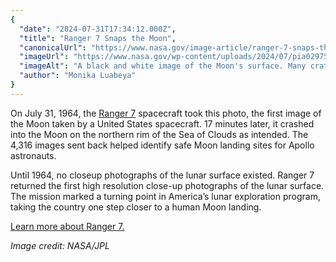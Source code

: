 ```yaml
---
{
  "date": "2024-07-31T17:34:12.000Z",
  "title": "Ranger 7 Snaps the Moon",
  "canonicalUrl": "https://www.nasa.gov/image-article/ranger-7-snaps-the-moon/",
  "imageUrl": "https://www.nasa.gov/wp-content/uploads/2024/07/pia02975orig.jpg",
  "imageAlt": "A black and white image of the Moon's surface. Many craters of different sizes can be seen. There is a grid of marks overlaid on the photo.",
  "author": "Monika Luabeya"
}
---
```


On July 31, 1964, the [Ranger 7](https://science.nasa.gov/mission/ranger-7) spacecraft took this photo, the first image of the Moon taken by a United States spacecraft. 17 minutes later, it crashed into the Moon on the northern rim of the Sea of Clouds as intended. The 4,316 images sent back helped identify safe Moon landing sites for Apollo astronauts.

Until 1964, no closeup photographs of the lunar surface existed. Ranger 7 returned the first high resolution close-up photographs of the lunar surface. The mission marked a turning point in America’s lunar exploration program, taking the country one step closer to a human Moon landing.

[Learn more about Ranger 7.](https://www.nasa.gov/history/60-years-ago-ranger-7-photographs-the-moon/)

_Image credit: NASA/JPL_
